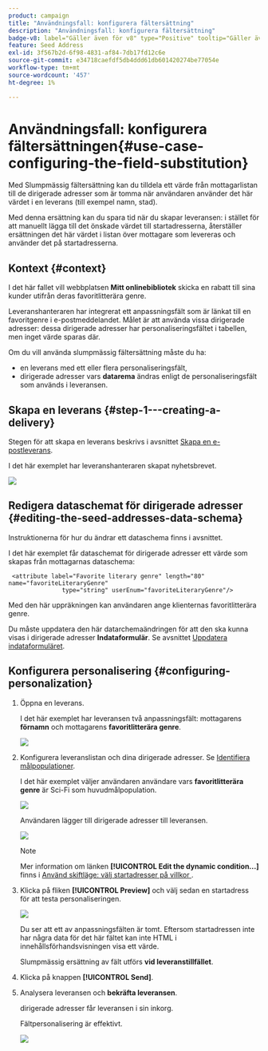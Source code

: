 ```yaml
---
product: campaign
title: "Användningsfall: konfigurera fältersättning"
description: "Användningsfall: konfigurera fältersättning"
badge-v8: label="Gäller även för v8" type="Positive" tooltip="Gäller även Campaign v8"
feature: Seed Address
exl-id: 3f567b2d-6f98-4831-af84-7db17fd12c6e
source-git-commit: e34718caefdf5db4ddd61db601420274be77054e
workflow-type: tm+mt
source-wordcount: '457'
ht-degree: 1%

---
```


# Användningsfall: konfigurera fältersättningen{#use-case-configuring-the-field-substitution}



Med Slumpmässig fältersättning kan du tilldela ett värde från mottagarlistan till de dirigerade adresser som är tomma när användaren använder det här värdet i en leverans (till exempel namn, stad).

Med denna ersättning kan du spara tid när du skapar leveransen: i stället för att manuellt lägga till det önskade värdet till startadresserna, återställer ersättningen det här värdet i listan över mottagare som levereras och använder det på startadresserna.

## Kontext {#context}

I det här fallet vill webbplatsen **Mitt onlinebibliotek** skicka en rabatt till sina kunder utifrån deras favoritlitterära genre.

Leveranshanteraren har integrerat ett anpassningsfält som är länkat till en favoritgenre i e-postmeddelandet. Målet är att använda vissa dirigerade adresser: dessa dirigerade adresser har personaliseringsfältet i tabellen, men inget värde sparas där.

Om du vill använda slumpmässig fältersättning måste du ha:

* en leverans med ett eller flera personaliseringsfält,
* dirigerade adresser vars **datarema** ändras enligt de personaliseringsfält som används i leveransen.

## Skapa en leverans {#step-1---creating-a-delivery}

Stegen för att skapa en leverans beskrivs i avsnittet [Skapa en e-postleverans](creating-an-email-delivery.md).

I det här exemplet har leveranshanteraren skapat nyhetsbrevet.

![](assets/dlv_seeds_usecase_24.png)

## Redigera dataschemat för dirigerade adresser {#editing-the-seed-addresses-data-schema}

Instruktionerna för hur du ändrar ett dataschema finns i avsnittet.

I det här exemplet får dataschemat för dirigerade adresser ett värde som skapas från mottagarnas dataschema:

```
 <attribute label="Favorite literary genre" length="80" name="favoriteLiteraryGenre"
               type="string" userEnum="favoriteLiteraryGenre"/>
```

Med den här uppräkningen kan användaren ange klienternas favoritlitterära genre.

Du måste uppdatera den här datarchemaändringen för att den ska kunna visas i dirigerade adresser **Indataformulär**. Se avsnittet [Uppdatera indataformuläret](use-case-selecting-seed-addresses-on-criteria.md#updating-the-input-form).

## Konfigurera personalisering {#configuring-personalization}

1. Öppna en leverans.

   I det här exemplet har leveransen två anpassningsfält: mottagarens **förnamn** och mottagarens **favoritlitterära genre**.

   ![](assets/dlv_seeds_usecase_25.png)

1. Konfigurera leveranslistan och dina dirigerade adresser. Se [Identifiera målpopulationer](steps-defining-the-target-population.md).

   I det här exemplet väljer användaren användare vars **favoritlitterära genre** är Sci-Fi som huvudmålpopulation.

   ![](assets/dlv_seeds_usecase_26.png)

   Användaren lägger till dirigerade adresser till leveransen.

   ![](assets/dlv_seeds_usecase_27.png)

   >[!NOTE]
   >
   >Mer information om länken **[!UICONTROL Edit the dynamic condition...]** finns i [Använd skiftläge: välj startadresser på villkor ](use-case-selecting-seed-addresses-on-criteria.md).

1. Klicka på fliken **[!UICONTROL Preview]** och välj sedan en startadress för att testa personaliseringen.

   ![](assets/dlv_seeds_usecase_28.png)

   Du ser att ett av anpassningsfälten är tomt. Eftersom startadressen inte har några data för det här fältet kan inte HTML i innehållsförhandsvisningen visa ett värde.

   Slumpmässig ersättning av fält utförs **vid leveranstillfället**.

1. Klicka på knappen **[!UICONTROL Send]**.
1. Analysera leveransen och **bekräfta leveransen**.

   dirigerade adresser får leveransen i sin inkorg.

   Fältpersonalisering är effektivt.

   ![](assets/dlv_seeds_usecase_08.png)

